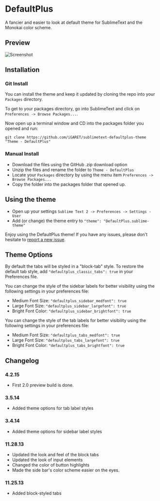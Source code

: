 # DefaultPlus
A fancier and easier to look at default theme for SublimeText and the Monokai color scheme.

## Preview
![Screenshot](https://raw.githubusercontent.com/mediachicken/sublimetext-defaultplus-theme/master/screenshot.png)


## Installation
### Git Install

You can install the theme and keep it updated by cloning the repo into your `Packages` directory.

To get to your packages directory, go into SublimeText and click on `Preferences -> Browse Packages...`.

Now open up a terminal window and CD into the packages folder you opened and run:

`git clone https://github.com/iGARET/sublimetext-defaultplus-theme "Theme - DefaultPlus"`

### Manual Install

* Download the files using the GitHub .zip download option
* Unzip the files and rename the folder to `Theme - DefaultPlus`
* Locate your `Packages` directory by using the menu item `Preferences -> Browse Packages...`
* Copy the folder into the packages folder that opened up.

## Using the theme
* Open up your settings `Sublime Text 2 -> Preferences -> Settings - User`
* Add (or change) the theme entry to `"theme": "DefaultPlus.sublime-theme"`


Enjoy using the DefaultPlus theme! If you have any issues, please don't hesitate to [report a new issue](https://github.com/iGARET/sublimetext-defaultplus-theme/issues).

## Theme Options
By default the tabs will be styled in a "block-tab" style. To restore the default tab style, add `"defaultplus_classic_tabs": true` in your Preferences file.

You can change the style of the sidebar labels for better visibility using the following settings in your preferences file:
* Medium Font Size: `"defaultplus_sidebar_medfont": true`
* Large Font Size: `"defaultplus_sidebar_largefont": true`
* Bright Font Color: `"defaultplus_sidebar_brightfont": true`

You can change the style of the tab labels for better visibility using the following settings in your preferences file:
* Medium Font Size: `"defaultplus_tabs_medfont": true`
* Large Font Size: `"defaultplus_tabs_largefont": true`
* Bright Font Color: `"defaultplus_tabs_brightfont": true`

## Changelog
### 4.2.15
- First 2.0 preview build is done.

### 3.5.14
- Added theme options for tab label styles

### 3.4.14
- Added theme options for sidebar label styles

### 11.28.13
- Updated the look and feel of the block tabs
- Updated the look of input elements
- Changed the color of button highlights
- Made the side bar's color scheme easier on the eyes.

### 11.25.13
- Added block-styled tabs
